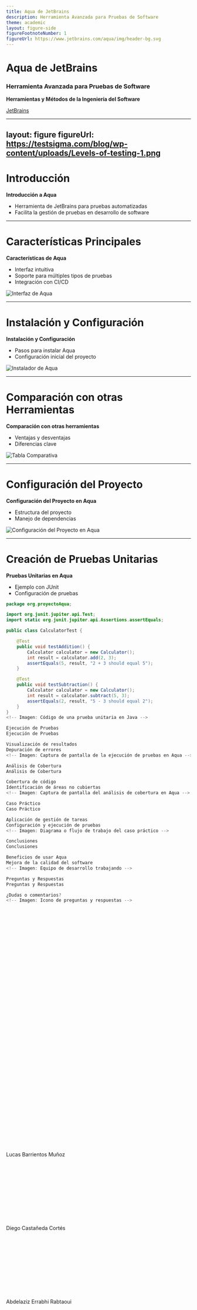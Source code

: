 ```yaml
---
title: Aqua de JetBrains
description: Herramienta Avanzada para Pruebas de Software
theme: academic
layout: figure-side
figureFootnoteNumber: 1
figureUrl: https://www.jetbrains.com/aqua/img/header-bg.svg
---
```

# Aqua de JetBrains

### Herramienta Avanzada para Pruebas de Software

**Herramientas y Métodos de la Ingeniería del Software**

<div style="position: absolute; bottom: 20%; width: 100%; text-align: left;">
  Lucas Barrientos Muñoz
</div>

<div style="position: absolute; bottom: 15%; width: 100%; text-align: left;">
  Diego Castañeda Cortés
</div>

<div style="position: absolute; bottom: 10%; width: 100%; text-align: left;">
  Abdelaziz Errabhi Rabtaoui
</div>

<Footnotes separator>
  <Footnote :number=1><a href="https://www.jetbrains.com/aqua/" rel="noreferrer" target="_blank">JetBrains</a></Footnote>
</Footnotes>


---
layout: figure
figureUrl: https://testsigma.com/blog/wp-content/uploads/Levels-of-testing-1.png
---

# Introducción

**<v-click>Introducción a Aqua</v-click>**

- <v-click>Herramienta de JetBrains para pruebas automatizadas</v-click>
- <v-click>Facilita la gestión de pruebas en desarrollo de software</v-click>

<!-- Imagen: Diagrama general de pruebas de software -->

---

# Características Principales

**Características de Aqua**

- Interfaz intuitiva
- Soporte para múltiples tipos de pruebas
- Integración con CI/CD

<!-- Imagen: Captura de pantalla de la interfaz de Aqua -->
![Interfaz de Aqua](https://path-to-aqua-interface-screenshot.png)

---

# Instalación y Configuración

**Instalación y Configuración**

- Pasos para instalar Aqua
- Configuración inicial del proyecto

<!-- Imagen: Captura de pantalla del instalador de Aqua -->
![Instalador de Aqua](https://path-to-aqua-installer.png)

---

# Comparación con otras Herramientas

**Comparación con otras herramientas**

- Ventajas y desventajas
- Diferencias clave

<!-- Imagen: Tabla comparativa de Aqua con IntelliJ IDEA, Eclipse y Katalon Studio -->
![Tabla Comparativa](https://path-to-comparison-table.png)

---

# Configuración del Proyecto

**Configuración del Proyecto en Aqua**

- Estructura del proyecto
- Manejo de dependencias

<!-- Imagen: Captura de pantalla de un proyecto configurado en Aqua -->
![Configuración del Proyecto en Aqua](https://path-to-aqua-project-setup.png)

---

# Creación de Pruebas Unitarias

**Pruebas Unitarias en Aqua**

- Ejemplo con JUnit
- Configuración de pruebas

```java
package org.proyectoAqua;

import org.junit.jupiter.api.Test;
import static org.junit.jupiter.api.Assertions.assertEquals;

public class CalculatorTest {

    @Test
    public void testAddition() {
        Calculator calculator = new Calculator();
        int result = calculator.add(2, 3);
        assertEquals(5, result, "2 + 3 should equal 5");
    }

    @Test
    public void testSubtraction() {
        Calculator calculator = new Calculator();
        int result = calculator.subtract(5, 3);
        assertEquals(2, result, "5 - 3 should equal 2");
    }
}
<!-- Imagen: Código de una prueba unitaria en Java -->

Ejecución de Pruebas
Ejecución de Pruebas

Visualización de resultados
Depuración de errores
<!-- Imagen: Captura de pantalla de la ejecución de pruebas en Aqua -->

Análisis de Cobertura
Análisis de Cobertura

Cobertura de código
Identificación de áreas no cubiertas
<!-- Imagen: Captura de pantalla del análisis de cobertura en Aqua -->

Caso Práctico
Caso Práctico

Aplicación de gestión de tareas
Configuración y ejecución de pruebas
<!-- Imagen: Diagrama o flujo de trabajo del caso práctico -->

Conclusiones
Conclusiones

Beneficios de usar Aqua
Mejora de la calidad del software
<!-- Imagen: Equipo de desarrollo trabajando -->

Preguntas y Respuestas
Preguntas y Respuestas

¿Dudas o comentarios?
<!-- Imagen: Icono de preguntas y respuestas -->